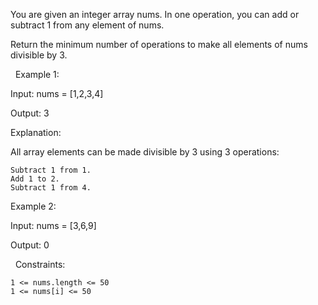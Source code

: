 You are given an integer array nums. In one operation, you can add or subtract 1 from any element of nums.

Return the minimum number of operations to make all elements of nums divisible by 3.

 
Example 1:


Input: nums = [1,2,3,4]

Output: 3

Explanation:

All array elements can be made divisible by 3 using 3 operations:


	Subtract 1 from 1.
	Add 1 to 2.
	Subtract 1 from 4.



Example 2:


Input: nums = [3,6,9]

Output: 0


 
Constraints:


	1 <= nums.length <= 50
	1 <= nums[i] <= 50

